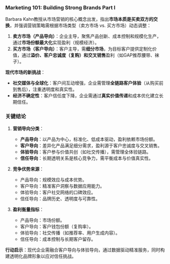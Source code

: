 ### Marketing 101: Building Strong Brands Part I
  
Barbara Kahn教授从市场营销的核心概念出发，指出**市场本质是买卖双方的交换**，并强调营销策略需根据市场类型（卖方市场 vs. 买方市场）动态调整：  
1. **卖方市场（产品导向）**：企业主导，聚焦产品创新、成本控制和规模化生产，通过**市场份额最大化**实现盈利（规模经济）。  
2. **买方市场（客户导向）**：客户主导，需**细分市场**，为目标客户提供定制化价值，通过**溢价、客户忠诚度（复购）和交叉销售**盈利（如GAP推荐腰带、袜子）。  

**现代市场的新挑战**：  
- **社交媒体与全球化**：客户间互动增强，企业需管理**全链路客户体验**（从购买前到售后），注重透明度和真实性。  
- **经济不确定性**：客户信任度下降，企业需通过**真实价值传递**和成本优化建立长期信任。  

### 关键结论  
1. **营销导向分类**：  
   - **产品导向**：以产品为中心，标准化、低成本驱动，盈利依赖市场份额。  
   - **客户导向**：差异化产品满足细分需求，盈利源于客户忠诚度与交叉销售。  
   - **体验导向**：客户参与价值共创（如社交传播），需管理全体验链路。  
   - **信任导向**：长期透明关系是核心竞争力，需平衡成本与价值真实性。  

2. **竞争优势来源**：  
   - 产品导向：规模效应与成本优势。  
   - 客户导向：精准客户洞察与数据应用能力。  
   - 体验导向：客户社交网络的口碑效应。  
   - 信任导向：品牌历史、透明度与可靠性。  

3. **盈利衡量指标**：  
   - 产品导向：市场份额。  
   - 客户导向：客户钱包份额（复购率）。  
   - 体验导向：社交传播（如推荐率、用户生成内容）。  
   - 信任导向：成本控制与长期客户留存。  

**行动启示**：现代企业需融合客户导向与体验导向，通过数据驱动精准服务，同时构建透明化品牌形象以应对信任挑战。